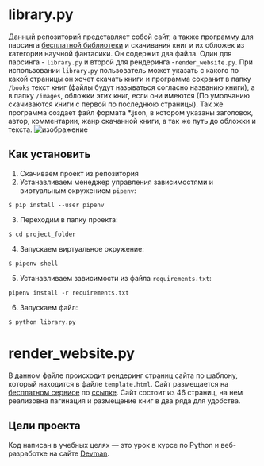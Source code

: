 # library.py
Данный репозиторий представляет собой сайт, а также программу для парсинга [бесплатной библиотеки](https://tululu.org/) и скачивания книг и их обложек из категории научной фантасики. Он содержит два файла. Один для парсинга - `library.py` и второй для рендеринга -`render_website.py`. При использовании `library.py` пользователь может указать с какого по какой страницы он хочет скачать книги и программа сохранит в папку `/books` текст книг (файлы будут называться согласно названию книги), а в папку `/images`, обложки этих книг, если они имеются (По умолчанию скачиваются книги с первой по последнюю страницы). Так же программа создает файл формата *.json, в котором указаны заголовок, автор, комментарии, жанр скачанной книги, а так же путь до обложки и текста.
![изображение](https://user-images.githubusercontent.com/106922768/199188113-a6f5ce73-3f0a-4ccb-9afc-2a58fa452ba3.png)

## Как установить

1. Скачиваем проект из репозитория
1. Устанавливаем менеджер управления зависимостями и виртуальным окружением `pipenv`:  
```
$ pip install --user pipenv
```
3. Переходим в папку проекта:  
```
$ cd project_folder
```
4. Запускаем виртуальное окружение:  
```
$ pipenv shell
```
5. Устанавливаем зависимости из файла `requirements.txt`:  
```
pipenv install -r requirements.txt
```
6. Запускаем файл:  
```
$ python library.py
```

# render_website.py
В данном файле происходит рендеринг страниц сайта по шаблону, который находится в файле `template.html`. Сайт размещается на [бесплатном сервисе](https://pages.github.com/) по [ссылке](https://kalininmladshiy.github.io/library/pages/index1.html). Сайт состоит из 46 страниц, на нем реализовна пагинация и размещение книг в два ряда для удобства.

## Цели проекта

Код написан в учебных целях — это урок в курсе по Python и веб-разработке на сайте [Devman](https://dvmn.org).
